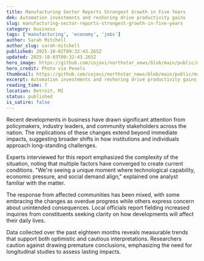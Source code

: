 ```yaml
---
title: Manufacturing Sector Reports Strongest Growth in Five Years
dek: Automation investments and reshoring drive productivity gains
slug: manufacturing-sector-reports-strongest-growth-in-five-years
category: business
tags: ['manufacturing', 'economy', 'jobs']
author: Sarah Mitchell
author_slug: sarah-mitchell
published: 2025-10-02T09:32:43.265Z
updated: 2025-10-03T09:32:43.265Z
hero_image: https://github.com/cojovi/northstar_news/blob/main/public/manufacturing-sector-reports.png?raw=true
hero_credit: Photo via Pexels
thumbnail: https://github.com/cojovi/northstar_news/blob/main/public/manufacturing-sector-reports.png?raw=true
excerpt: Automation investments and reshoring drive productivity gains
reading_time: 7
location: Detroit, MI
status: published
is_satire: false
---
```


Recent developments in business have drawn significant attention from policymakers, industry leaders, and community stakeholders across the nation. The implications of these changes extend beyond immediate impacts, suggesting broader shifts in how institutions and individuals approach long-standing challenges.

Experts interviewed for this report emphasized the complexity of the situation, noting that multiple factors have converged to create current conditions. "We're seeing a unique moment where technological capability, economic pressure, and social demand align," explained one analyst familiar with the matter.

The response from affected communities has been mixed, with some embracing the changes as overdue progress while others express concern about unintended consequences. Local officials report fielding increased inquiries from constituents seeking clarity on how developments will affect their daily lives.

Data collected over the past eighteen months reveals measurable trends that support both optimistic and cautious interpretations. Researchers caution against drawing premature conclusions, emphasizing the need for longitudinal studies to assess lasting impacts.